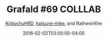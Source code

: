 ---
title: "Grafald #69 COLLLAB"
type: "image"
date: 2016-02-02T03:00:00-04:00
draft: false
categories:
- blog
- projects
- grafald
image_path: "../img/2016/69.png"
alt_text: ""
is_subpage: true
author: "[KirbychuHRD](https://cohost.org/KirbychuHRD), [hatsune-mike](https://cohost.org/hatsune-mike), and Ratheronfire"
---